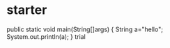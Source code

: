 starter
=======
public static void main(String[]args)
{
String a="hello";
System.out.println(a);
}
trial
